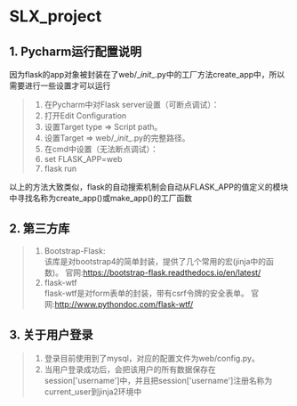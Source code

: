 # SLX_project
## 1. Pycharm运行配置说明
因为flask的app对象被封装在了web/\__init__.py中的工厂方法create_app中，所以需要进行一些设置才可以运行
>1. 在Pycharm中对Flask server设置（可断点调试）：
>   1. 打开Edit Configuration
>   2. 设置Target type => Script path。
>   2. 设置Target => web/\__init__.py的完整路径。
>2. 在cmd中设置（无法断点调试）：
>   1. set FLASK_APP=web
>   2. flask run

以上的方法大致类似，flask的自动搜索机制会自动从FLASK_APP的值定义的模块中寻找名称为create_app()或make_app()的工厂函数
## 2. 第三方库
>1. Bootstrap-Flask:<br>
>该库是对bootstrap4的简单封装，提供了几个常用的宏(jinja中的函数)。
>官网:https://bootstrap-flask.readthedocs.io/en/latest/
>2. flask-wtf<br>
>flask-wtf是对form表单的封装，带有csrf令牌的安全表单。
>官网:http://www.pythondoc.com/flask-wtf/
## 3. 关于用户登录
>1. 登录目前使用到了mysql，对应的配置文件为web/config.py。
>2. 当用户登录成功后，会把该用户的所有数据保存在session['username']中，并且把session['username']注册名称为current_user到jinja2环境中
